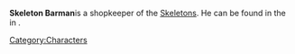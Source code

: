 **Skeleton Barman**is a shopkeeper of the
[Skeletons](Skeletons.md "wikilink"). He can be found in the [](Skeleton_Bar.md) in [](Black_Desert_City.md).

[Category:Characters](Category:Characters "wikilink")
